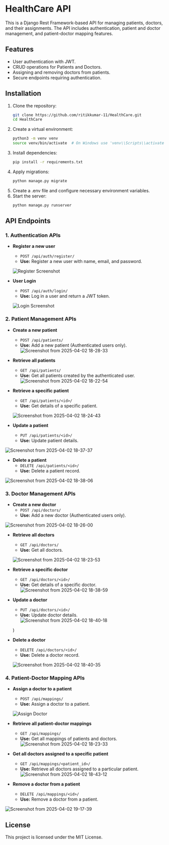# HealthCare API

This is a Django Rest Framework-based API for managing patients, doctors, and their assignments. The API includes authentication, patient and doctor management, and patient-doctor mapping features.

## Features
- User authentication with JWT.
- CRUD operations for Patients and Doctors.
- Assigning and removing doctors from patients.
- Secure endpoints requiring authentication.

## Installation

1. Clone the repository:
   ```sh
   git clone https://github.com/ritikkumar-11/HealthCare.git
   cd HealthCare
   ```
2. Create a virtual environment:
   ```sh
   python3 -m venv venv
   source venv/bin/activate  # On Windows use 'venv\\Scripts\\activate'
   ```
3. Install dependencies:
   ```sh
   pip install -r requirements.txt
   ```
4. Apply migrations:
   ```sh
   python manage.py migrate
   ```
5. Create a .env file and configure necessary environment variables.
6. Start the server:
   ```sh
   python manage.py runserver
   ```

## API Endpoints

### 1. Authentication APIs
- **Register a new user**
  - `POST /api/auth/register/`
  - **Use:** Register a new user with name, email, and password.
  
  ![Register Screenshot](screenshots/register.png)

- **User Login**
  - `POST /api/auth/login/`
  - **Use:** Log in a user and return a JWT token.
  
  ![Login Screenshot](screenshots/login.png)

### 2. Patient Management APIs
- **Create a new patient**
  - `POST /api/patients/`
  - **Use:** Add a new patient (Authenticated users only).
  ![Screenshot from 2025-04-02 18-28-33](https://github.com/user-attachments/assets/00ff246c-ef1f-4a33-9117-065258b88eeb)

  

- **Retrieve all patients**
  - `GET /api/patients/`
  - **Use:** Get all patients created by the authenticated user.
  ![Screenshot from 2025-04-02 18-22-54](https://github.com/user-attachments/assets/142a2eec-016e-46a3-9021-ab477702e52b)

  

- **Retrieve a specific patient**
  - `GET /api/patients/<id>/`
  - **Use:** Get details of a specific patient.
  
  ![Screenshot from 2025-04-02 18-24-43](https://github.com/user-attachments/assets/6b45a2ab-3055-438f-81f5-49eec737cc87)


- **Update a patient**
  - `PUT /api/patients/<id>/`
  - **Use:** Update patient details.
  
 ![Screenshot from 2025-04-02 18-37-37](https://github.com/user-attachments/assets/76b39b17-f04f-4d65-b71d-0af4ba6526f1)


- **Delete a patient**
  - `DELETE /api/patients/<id>/`
  - **Use:** Delete a patient record.
  
![Screenshot from 2025-04-02 18-38-06](https://github.com/user-attachments/assets/423f7c36-e1ca-482d-a85b-b54a571d0b03)


### 3. Doctor Management APIs
- **Create a new doctor**
  - `POST /api/doctors/`
  - **Use:** Add a new doctor (Authenticated users only).
  
 ![Screenshot from 2025-04-02 18-26-00](https://github.com/user-attachments/assets/4ef8c951-9adc-4b87-8392-37e06adf2c59)


- **Retrieve all doctors**
  - `GET /api/doctors/`
  - **Use:** Get all doctors.
  
  ![Screenshot from 2025-04-02 18-23-53](https://github.com/user-attachments/assets/87348b78-894b-4b8d-9781-58738993c2ec)


- **Retrieve a specific doctor**
  - `GET /api/doctors/<id>/`
  - **Use:** Get details of a specific doctor.
  ![Screenshot from 2025-04-02 18-38-59](https://github.com/user-attachments/assets/8f2701ea-26e2-4f76-b9ec-c6fc33b2655b)

  

- **Update a doctor**
  - `PUT /api/doctors/<id>/`
  - **Use:** Update doctor details.
  ![Screenshot from 2025-04-02 18-40-18](https://github.com/user-attachments/assets/84ef1fcb-8910-446a-9e36-b041905bf149)

  )

- **Delete a doctor**
  - `DELETE /api/doctors/<id>/`
  - **Use:** Delete a doctor record.
  
  ![Screenshot from 2025-04-02 18-40-35](https://github.com/user-attachments/assets/cc12b0db-974b-4382-a3dc-98e557fe915e)


### 4. Patient-Doctor Mapping APIs
- **Assign a doctor to a patient**
  - `POST /api/mappings/`
  - **Use:** Assign a doctor to a patient.
  
  ![Assign Doctor](screenshots/assign_doctor.png)

- **Retrieve all patient-doctor mappings**
  - `GET /api/mappings/`
  - **Use:** Get all mappings of patients and doctors.
  ![Screenshot from 2025-04-02 18-23-33](https://github.com/user-attachments/assets/451f6fff-b562-43ea-8390-9198d8a6f35f)

  

- **Get all doctors assigned to a specific patient**
  - `GET /api/mappings/<patient_id>/`
  - **Use:** Retrieve all doctors assigned to a particular patient.
  ![Screenshot from 2025-04-02 18-43-12](https://github.com/user-attachments/assets/185b8696-ce43-46d5-9392-71b4439966d7)

  

- **Remove a doctor from a patient**
  - `DELETE /api/mappings/<id>/`
  - **Use:** Remove a doctor from a patient.
  
 ![Screenshot from 2025-04-02 19-17-39](https://github.com/user-attachments/assets/a083ed58-e768-4eba-b5bb-31ee6fcda1f8)


## License
This project is licensed under the MIT License.

